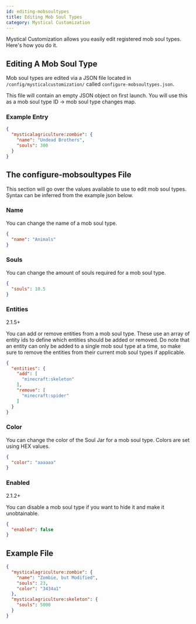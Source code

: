 ```yaml
---
id: editing-mobsoultypes
title: Editing Mob Soul Types
category: Mystical Customization
---
```


Mystical Customization allows you easily edit registered mob soul types. Here's how you do it.

## Editing A Mob Soul Type
Mob soul types are edited via a JSON file located in `/config/mysticalcustomization/` called `configure-mobsoultypes.json`.

This file will contain an empty JSON object on first launch. You will use this as a mob soul type ID -> mob soul type changes map.

### Example Entry
```json
{
  "mysticalagriculture:zombie": {
    "name": "Undead Brothers",
    "souls": 300
  }
}
```

## The configure-mobsoultypes File
This section will go over the values available to use to edit mob soul types. Syntax can be inferred from the example json below.

### Name
You can change the name of a mob soul type.
```json
{
  "name": "Animals"
}
```

### Souls
You can change the amount of souls required for a mob soul type.
```json
{
  "souls": 10.5
}
```

### Entities
<u-badge color="green">2.1.5+</u-badge>

You can add or remove entities from a mob soul type. These use an array of entity ids to define which entities should be added or removed. Do note that an entity can only be added to a single mob soul type at a time, so make sure to remove the entities from their current mob soul types if applicable.
```json
{
  "entities": {
    "add": [
      "minecraft:skeleton"
    ],
    "remove": [
      "minecraft:spider"
    ]
  }
}
```

### Color
You can change the color of the Soul Jar for a mob soul type. Colors are set using HEX values.
```json
{
  "color": "aaaaaa" 
}
```

### Enabled
<u-badge color="green">2.1.2+</u-badge>

You can disable a mob soul type if you want to hide it and make it unobtainable.
```json
{
  "enabled": false
}
```

## Example File
```json
{
  "mysticalagriculture:zombie": {
    "name": "Zombie, but Modified",
    "souls": 23,
    "color": "3434a1"
  },
  "mysticalagriculture:skeleton": {
    "souls": 5000
  }
}
```
